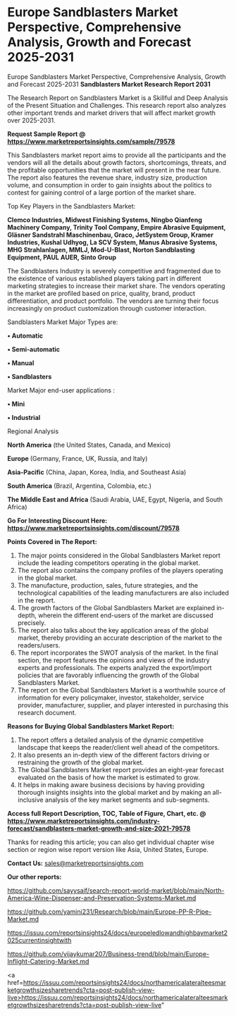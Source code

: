 # Europe Sandblasters Market Perspective, Comprehensive Analysis, Growth and Forecast 2025-2031
Europe Sandblasters Market Perspective, Comprehensive Analysis, Growth and Forecast 2025-2031
<strong>Sandblasters Market Research Report 2031</strong>

The Research Report on Sandblasters Market is a Skillful and Deep Analysis of the Present Situation and Challenges. This research report also analyzes other important trends and market drivers that will affect market growth over 2025-2031.

<strong>Request Sample Report @ <a href=https://www.marketreportsinsights.com/sample/79578>https://www.marketreportsinsights.com/sample/79578</a></strong>

This Sandblasters market report aims to provide all the participants and the vendors will all the details about growth factors, shortcomings, threats, and the profitable opportunities that the market will present in the near future. The report also features the revenue share, industry size, production volume, and consumption in order to gain insights about the politics to contest for gaining control of a large portion of the market share.

Top Key Players in the Sandblasters Market:

<strong>Clemco Industries, Midwest Finishing Systems, Ningbo Qianfeng Machinery Company, Trinity Tool Company, Empire Abrasive Equipment, Gläsner Sandstrahl Maschinenbau, Graco, JetSystem Group, Kramer Industries, Kushal Udhyog, La SCV System, Manus Abrasive Systems, MHG Strahlanlagen, MMLJ, Mod-U-Blast, Norton Sandblasting Equipment, PAUL AUER, Sinto Group</strong>

The Sandblasters Industry is severely competitive and fragmented due to the existence of various established players taking part in different marketing strategies to increase their market share. The vendors operating in the market are profiled based on price, quality, brand, product differentiation, and product portfolio. The vendors are turning their focus increasingly on product customization through customer interaction.

Sandblasters Market Major Types are:

<strong>• Automatic

• Semi-automatic

• Manual

• Sandblasters</strong>

Market Major end-user applications :

<strong>• Mini

• Industrial</strong>

Regional Analysis

</u><strong><b>North America</b></strong> (the United States, Canada, and Mexico)

<strong><b>Europe </b></strong>(Germany, France, UK, Russia, and Italy)

<strong><b>Asia-Pacific</b></strong> (China, Japan, Korea, India, and Southeast Asia)

<strong><b>South America</b></strong> (Brazil, Argentina, Colombia, etc.)

<strong><b>The Middle East and Africa</b></strong> (Saudi Arabia, UAE, Egypt, Nigeria, and South Africa)

<strong>Go For Interesting Discount Here: <a href=https://www.marketreportsinsights.com/discount/79578>https://www.marketreportsinsights.com/discount/79578</a></strong>

<strong>Points Covered in The Report:</strong>
<ol>
  <li>The major points considered in the Global Sandblasters Market report include the leading competitors operating in the global market.</li>
  <li>The report also contains the company profiles of the players operating in the global market.</li>
  <li>The manufacture, production, sales, future strategies, and the technological capabilities of the leading manufacturers are also included in the report.</li>
  <li>The growth factors of the Global Sandblasters Market are explained in-depth, wherein the different end-users of the market are discussed precisely.</li>
  <li>The report also talks about the key application areas of the global market, thereby providing an accurate description of the market to the readers/users.</li>
  <li>The report incorporates the SWOT analysis of the market. In the final section, the report features the opinions and views of the industry experts and professionals. The experts analyzed the export/import policies that are favorably influencing the growth of the Global Sandblasters Market.</li>
  <li>The report on the Global Sandblasters Market is a worthwhile source of information for every policymaker, investor, stakeholder, service provider, manufacturer, supplier, and player interested in purchasing this research document.</li>
</ol>
<strong>Reasons for Buying Global Sandblasters Market Report:</strong>

<ol>
  <li>The report offers a detailed analysis of the dynamic competitive landscape that keeps the reader/client well ahead of the competitors.</li>
  <li>It also presents an in-depth view of the different factors driving or restraining the growth of the global market.</li>
  <li>The Global Sandblasters Market report provides an eight-year forecast evaluated on the basis of how the market is estimated to grow.</li>
  <li>It helps in making aware business decisions by having providing thorough insights insights into the global market and by making an all-inclusive analysis of the key market segments and sub-segments.</li>
</ol>
<strong>Access full Report Description, TOC, Table of Figure, Chart, etc. @ <a href=https://www.marketreportsinsights.com/industry-forecast/sandblasters-market-growth-and-size-2021-79578>https://www.marketreportsinsights.com/industry-forecast/sandblasters-market-growth-and-size-2021-79578</a></strong>


Thanks for reading this article; you can also get individual chapter wise section or region wise report version like Asia, United States, Europe.

<strong>Contact Us:</strong>
sales@marketreportsinsights.com

<strong>Our other reports:</strong>

<a href=https://github.com/sayysaif/search-report-world-market/blob/main/North-America-Wine-Dispenser-and-Preservation-Systems-Market.md>https://github.com/sayysaif/search-report-world-market/blob/main/North-America-Wine-Dispenser-and-Preservation-Systems-Market.md</a>

<a href=https://github.com/yamini231/Research/blob/main/Europe-PP-R-Pipe-Market.md>https://github.com/yamini231/Research/blob/main/Europe-PP-R-Pipe-Market.md</a>

<a href=https://issuu.com/reportsinsights24/docs/europeledlowandhighbaymarket2025currentinsightwith>https://issuu.com/reportsinsights24/docs/europeledlowandhighbaymarket2025currentinsightwith</a>

<a href=https://github.com/vijaykumar207/Business-trend/blob/main/Europe-Inflight-Catering-Market.md>https://github.com/vijaykumar207/Business-trend/blob/main/Europe-Inflight-Catering-Market.md</a>

<a href=https://issuu.com/reportsinsights24/docs/northamericalateralteesmarketgrowthsizesharetrends?cta=post-publish-view-live>https://issuu.com/reportsinsights24/docs/northamericalateralteesmarketgrowthsizesharetrends?cta=post-publish-view-live</a>"
